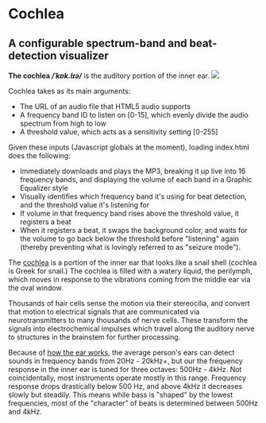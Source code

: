 # Cochlea
## A configurable spectrum-band and beat-detection visualizer


**The cochlea _/ˈkɒk.lɪə/_** is the auditory portion of the inner ear. ![](http://upload.wikimedia.org/wikipedia/commons/thumb/a/a6/Cochlea.svg/490px-Cochlea.svg.png)

Cochlea takes as its main arguments:
* The URL of an audio file that HTML5 audio supports
* A frequency band ID to listen on [0-15], which evenly divide the audio spectrum from high to low
* A threshold value, which acts as a sensitivity setting [0-255]

Given these inputs (Javascript globals at the moment), loading index.html does the following:
* Immediately downloads and plays the MP3, breaking it up live into 16 frequency bands, and displaying the volume of each band in a Graphic Equalizer style
* Visually identifies which frequency band it's using for beat detection, and the threshold value it's listening for
* If volume in that frequency band rises above the threshold value, it registers a beat
* When it registers a beat, it swaps the background color, and waits for the volume to go back below the threshold before "listening" again (thereby preventing what is lovingly referred to as "seizure mode").

The [cochlea](http://en.wikipedia.org/wiki/Cochlea) is a portion of the inner ear that looks like a snail shell (cochlea is Greek for snail.) The cochlea is filled with a watery liquid, the perilymph, which moves in response to the vibrations coming from the middle ear via the oval window. 

Thousands of hair cells sense the motion via their stereocilia, and convert that motion to electrical signals that are communicated via neurotransmitters to many thousands of nerve cells. These transform the signals into electrochemical impulses which travel along the auditory nerve to structures in the brainstem for further processing.

Because of [how the ear works](http://www.soundonsound.com/sos/mar11/articles/how-the-ear-works.htm), the average person's ears can detect sounds in frequency bands from 20Hz - 20kHz+, but our the frequency response in the inner ear is tuned for three octaves: 500Hz - 4kHz. Not coincidentally, most instruments operate mostly in this range. Frequency response drops drastically below 500 Hz, and above 4kHz it decreases slowly but steadily. This means while bass is "shaped" by the lowest frequencies, most of the "character" of beats is determined between 500Hz and 4kHz.

